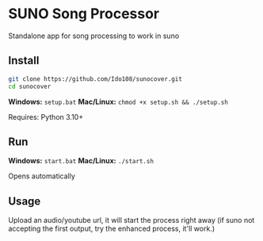 # SUNO Song Processor

Standalone app for song processing to work in suno

## Install

```bash
git clone https://github.com/Ido108/sunocover.git
cd sunocover
```

**Windows:** `setup.bat`
**Mac/Linux:** `chmod +x setup.sh && ./setup.sh`

Requires: Python 3.10+

## Run

**Windows:** `start.bat`
**Mac/Linux:** `./start.sh`

Opens automatically

## Usage

Upload an audio/youtube url, it will start the process right away (if suno not accepting the first output, try the enhanced process, it'll work.)
